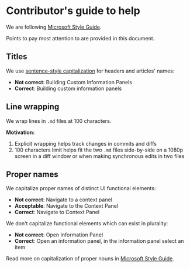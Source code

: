 # Contributor's guide to help

We are following [Microsoft Style Guide][100].

Points to pay most attention to are provided in this document.

## Titles

We use [sentence-style capitalization][101] for headers and articles' names:

* **Not correct**: Building Custom Information Panels
* **Correct**: Building custom information panels

## Line wrapping

We wrap lines in `.md` files at 100 characters.

**Motivation:**

1. Explicit wrapping helps track changes in commits and diffs
2. 100 characters limit helps fit the two `.md` files side-by-side on a 1080p screen in a diff window or when making
   synchronous edits in two files

## Proper names

We capitalize proper names of distinct UI functional elements:

* **Not correct**: Navigate to a context panel
* **Acceptable**: Navigate to the Context Panel
* **Correct**: Navigate to Context Panel

We don't capitalize functional elements which can exist in plurality:

* **Not correct**: Open Information Panel
* **Correct**: Open an information panel, in the information panel select an item

Read more on capitalization of proper nouns
in [Microsoft Style Guide](https://docs.microsoft.com/en-us/style-guide/grammar/nouns-pronouns).

[100]: https://docs.microsoft.com/en-us/style-guide/welcome/

[101]: https://docs.microsoft.com/en-us/style-guide/text-formatting/using-type/use-sentence-style-capitalization